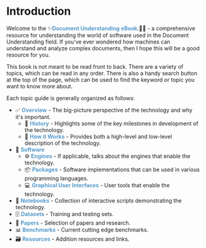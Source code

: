 # Introduction

Welcome to the ✨<span style="color:#579aca"><b>Document Understanding eBook</b></span>.🧙✨ - a comprehensive resource for understanding the world of software used in the Document Understanding field. If you've ever wondered how machines can understand and analyze complex documents, then I hope this will be a good resource for you.

This book is not meant to be read front to back. There are a variety of topics, which can be read in any order. There is also a handy search button at the top of the page, which can be used to find the keyword or topic you want to know more about.

Each topic guide is generally organized as follows:

* ✅ <span style="color:#579aca"><b>Overview</b></span> - The big-picture perspective of the technology and why it's important.
    * 📜 <span style="color:#579aca"><b>History</b></span> - Highlights some of the key milestones in development of the technology.
    * 🧠 <span style="color:#579aca"><b>How it Works</b></span> - Provides both a high-level and low-level description of the technology.
* 💾 <span style="color:#579aca"><b>Software</b></span>
    * ⚙️ <span style="color:#579aca"><b>Engines</b></span> - If applicable, talks about the engines that enable the technology.
    * 📦 <span style="color:#579aca"><b>Packages</b></span> - Software implementations that can be used in various programming languages.
    * 💻 <span style="color:#579aca"><b>Graphical User Interfaces</b></span> - User tools that enable the technology.
* 📔 <span style="color:#579aca"><b>Notebooks</b></span> - Collection of interactive scripts demonstrating the technology.
* 🗄️ <span style="color:#579aca"><b>Datasets</b></span> - Training and testing sets. 
* 📑 <span style="color:#579aca"><b>Papers</b></span> - Selection of papers and research.
* 📊 <span style="color:#579aca"><b>Benchmarks</b></span> - Current cutting edge benchmarks.
* 🗃️ <span style="color:#579aca"><b>Resources</b></span> - Addition resources and links.
